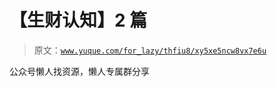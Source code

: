# 【生财认知】2 篇

> 原文：[`www.yuque.com/for_lazy/thfiu8/xy5xe5ncw8vx7e6u`](https://www.yuque.com/for_lazy/thfiu8/xy5xe5ncw8vx7e6u)



公众号懒人找资源，懒人专属群分享